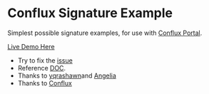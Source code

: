 # Conflux Signature Example

Simplest possible signature examples, for use with [Conflux Portal](https://portal.conflux-chain.org/).

[Live Demo Here](https://yumingyuan.github.io/Portal_dapp/)

* Try to fix the [issue](https://github.com/Conflux-Chain/conflux-portal/issues/152)
* Reference [DOC](https://zh-hans.developer.conflux-chain.org/).
* Thanks to [yqrashawn](https://github.com/yqrashawn)and [Angelia](https://github.com/angelia-yuqi-personal)
* Thanks to [Conflux](https://confluxnetwork.org/)

